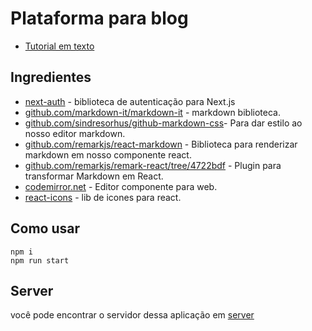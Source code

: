 # Plataforma para blog

- [Tutorial em texto]()

## Ingredientes

- [next-auth](https://next-auth.js.org/) - biblioteca de autenticação para Next.js
- [github.com/markdown-it/markdown-it](https://github.com/markdown-it/markdown-it) - markdown biblioteca.
- [github.com/sindresorhus/github-markdown-css](https://github.com/sindresorhus/github-markdown-css)- Para dar estilo ao nosso editor markdown.
- [github.com/remarkjs/react-markdown](https://github.com/remarkjs/react-markdown) - Biblioteca para renderizar markdown em nosso componente react.
- [github.com/remarkjs/remark-react/tree/4722bdf](https://github.com/remarkjs/remark-react/tree/4722bdf) - Plugin para transformar Markdown em React.
- [codemirror.net](https://codemirror.net/docs/) - Editor componente para web.
- [react-icons](https://react-icons.github.io/react-icons/) - lib de icones para react.

## Como usar

```
npm i
npm run start
```

## Server

você pode encontrar o servidor dessa aplicação em [server]()
